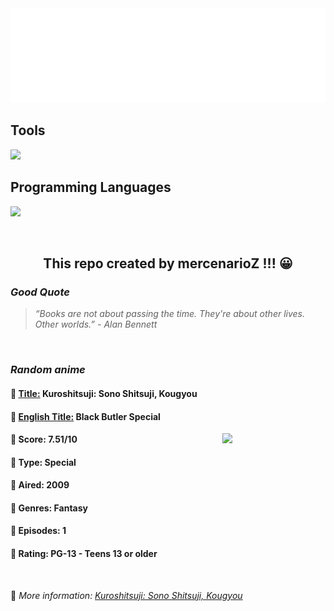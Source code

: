 
<img src="svg/nai.svg" />

<p>
  <h2>Tools</h2>
  <a href="https://skillicons.dev">
    <img src="https://skillicons.dev/icons?i=git,bash,vim,ubuntu,tensorflow,pytorch,docker,raspberrypi" />
  </a>

  <br />

  <h2>Programming Languages</h2>

  <a href="https://skillicons.dev">
    <img src="https://skillicons.dev/icons?i=python,c,cpp" />
  </a>
</p>

<br />

<h2 align="center">This repo created by mercenarioZ !!! 😀</h2>
<h3><i>Good Quote</i></h3>

<blockquote>
<i>
“Books are not about passing the time. They're about other lives. Other worlds.” - Alan Bennett
</i>
</blockquote>

<br />

<h3><i>Random anime</i></h3>

<h4>
  <strong>🥭 <u>Title:</u></strong> Kuroshitsuji: Sono Shitsuji, Kougyou
</h4>

<h4>🌿 <u>English Title:</u> Black Butler Special</h4>

<img align="right" width="165" src=https://cdn.myanimelist.net/images/anime/8/21336.jpg />

<h4>🌱 Score: 7.51/10</h4>

<h4>🌲 Type: Special</h4>

<h4>🌴 Aired: 2009</h4>

<h4>🌵 Genres: Fantasy</h4>

<h4>🥑 Episodes: 1</h4>

<h4>🍏 Rating: PG-13 - Teens 13 or older</h4>

<br />

🍂 *More information: [Kuroshitsuji: Sono Shitsuji, Kougyou](https://myanimelist.net/anime/6793/Kuroshitsuji__Sono_Shitsuji_Kougyou)*
    